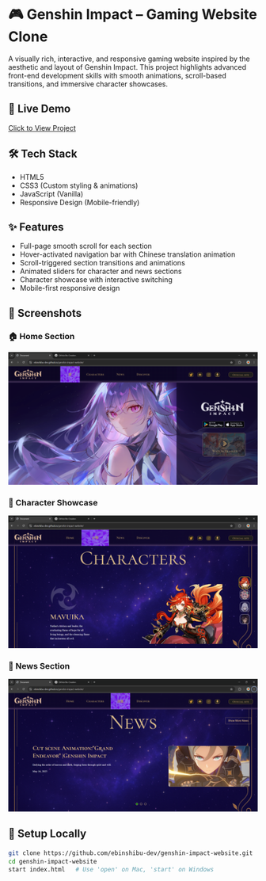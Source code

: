 # 🎮 Genshin Impact – Gaming Website Clone

A visually rich, interactive, and responsive gaming website inspired by the aesthetic and layout of Genshin Impact. This project highlights advanced front-end development skills with smooth animations, scroll-based transitions, and immersive character showcases.

## 🚀 Live Demo  
[Click to View Project](https://ebinshibu-dev.github.io/genshin-impact-website)

## 🛠 Tech Stack
- HTML5  
- CSS3 (Custom styling & animations)  
- JavaScript (Vanilla)  
- Responsive Design (Mobile-friendly)

## ✨ Features
- Full-page smooth scroll for each section  
- Hover-activated navigation bar with Chinese translation animation  
- Scroll-triggered section transitions and animations  
- Animated sliders for character and news sections  
- Character showcase with interactive switching  
- Mobile-first responsive design

## 📸 Screenshots

### 🏠 Home Section  
![Home Screenshot](assets/genshin-home.png)

### 👥 Character Showcase  
![Character Section](assets/genshin-characters.png)

### 📰 News Section  
![News Section](assets/genshin-news.png)

## 📂 Setup Locally

```bash
git clone https://github.com/ebinshibu-dev/genshin-impact-website.git
cd genshin-impact-website
start index.html   # Use 'open' on Mac, 'start' on Windows
